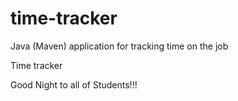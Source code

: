 # time-tracker
Java (Maven) application for tracking time on the job

Time tracker

Good Night to all of Students!!!

